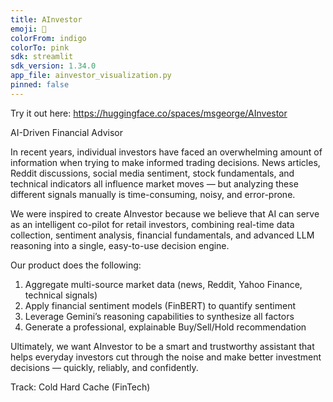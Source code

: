 ```yaml
---
title: AInvestor
emoji: 🚀
colorFrom: indigo
colorTo: pink
sdk: streamlit
sdk_version: 1.34.0
app_file: ainvestor_visualization.py
pinned: false
---
```

Try it out here: https://huggingface.co/spaces/msgeorge/AInvestor

AI-Driven Financial Advisor

In recent years, individual investors have faced an overwhelming amount of information when trying to make informed trading decisions. News articles, Reddit discussions, social media sentiment, stock fundamentals, and technical indicators all influence market moves — but analyzing these different signals manually is time-consuming, noisy, and error-prone.

We were inspired to create AInvestor because we believe that AI can serve as an intelligent co-pilot for retail investors, combining real-time data collection, sentiment analysis, financial fundamentals, and advanced LLM reasoning into a single, easy-to-use decision engine.

Our product does the following:
1. Aggregate multi-source market data (news, Reddit, Yahoo Finance, technical signals)
2. Apply financial sentiment models (FinBERT) to quantify sentiment
3. Leverage Gemini’s reasoning capabilities to synthesize all factors
4. Generate a professional, explainable Buy/Sell/Hold recommendation

Ultimately, we want AInvestor to be a smart and trustworthy assistant that helps everyday investors cut through the noise and make better investment decisions — quickly, reliably, and confidently.



Track: Cold Hard Cache (FinTech)
